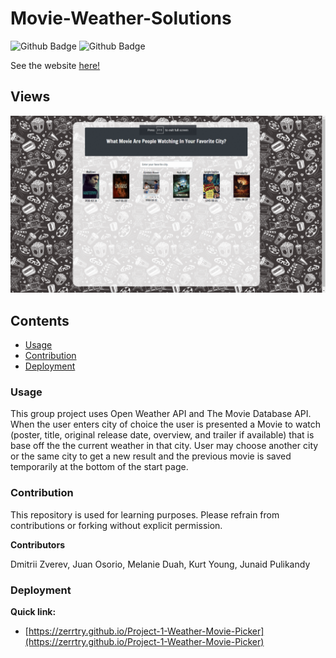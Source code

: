 # Movie-Weather-Solutions
![Github Badge](https://img.shields.io/github/languages/top/zerrtry/Project-1-Weather-Movie-Picker)
![Github Badge](https://img.shields.io/github/languages/count/zerrtry/Project-1-Weather-Movie-Picker?color=yellow)

See the website [here!](https://zerrtry.github.io/Project-1-Weather-Movie-Picker)

## Views

![](assets/weather-movie-picker.gif)

## Contents
* [Usage](#Usage)
* [Contribution](#Contribution)
* [Deployment](#Deployment)


### Usage
This group project uses Open Weather API and The Movie Database API.
When the user enters city of choice the user is presented a Movie to watch (poster, title, original release date, overview, and trailer if available) that is base off the the current weather in that city. User may choose another city or the same city to get a new result and the previous movie is saved temporarily at the bottom of the start page.

### Contribution

This repository is used for learning purposes. Please refrain from contributions or forking without explicit permission.

**Contributors**

Dmitrii Zverev, Juan Osorio, Melanie Duah, Kurt Young, Junaid Pulikandy

### Deployment
**Quick link:**
* [https://zerrtry.github.io/Project-1-Weather-Movie-Picker](https://zerrtry.github.io/Project-1-Weather-Movie-Picker)


